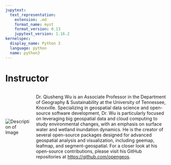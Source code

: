 ```yaml
---
jupytext:
  text_representation:
    extension: .md
    format_name: myst
    format_version: 0.13
    jupytext_version: 1.16.2
kernelspec:
  display_name: Python 3
  language: python
  name: python3
---
```


# Instructor

<div style="display: flex; align-items: center; justify-content: flex-start;">

<img src="https://wetlands.io/file/images/Qiusheng_Wu.webp" alt="Description of Image" style="max-width: 200px; margin-right: 20px;">

<div style="max-width: 800px;">

Dr. Qiusheng Wu is an Associate Professor in the Department of Geography & Sustainability at the University of Tennessee, Knoxville. Specializing in geospatial data science and open-source software development, Dr. Wu is particularly focused on leveraging big geospatial data and cloud computing to study environmental changes, with an emphasis on surface water and wetland inundation dynamics. He is the creator of several open-source packages designed for advanced geospatial analysis and visualization, including geemap, leafmap, and segment-geospatial. For a closer look at his open-source contributions, please visit his GitHub repositories at <https://github.com/opengeos>.

</div>

</div>
